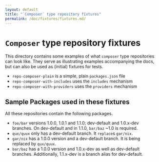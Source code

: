 ```yaml
---
layout: default
title: "`Composer` type repository fixtures"
permalink: /doc/fixtures/fixtures.md/
---
```


# `Composer` type repository fixtures

This directory contains some examples of what `composer` type repositories can look like. They serve as illustrating examples accompanying the docs, but can also be used as (initial) fixtures for tests.

* `repo-composer-plain` is a simple, plain `packages.json` file
* `repo-composer-with-includes` uses the `includes` mechanism
* `repo-composer-with-providers` uses the `providers` mechanism

Sample Packages used in these fixtures
-------

All these repositories contain the following packages.

* `foo/bar` versions 1.0.0, 1.0.1 and 1.1.0; dev-default and 1.0.x-dev branches. On dev-default and in 1.1.0, `bar/baz` ~1.0 is required.
* `qux/quux` only has a dev-default branch. It `replace`s `gar/nix`.
* `gar/nix` has a 1.0.0 version and a dev-default branch. It is being replaced by `qux/quux`.
* `bar/baz` has a 1.0.0 version and 1.0.x-dev as well as dev-default branches. Additionally, 1.1.x-dev is a branch alias for dev-default.


